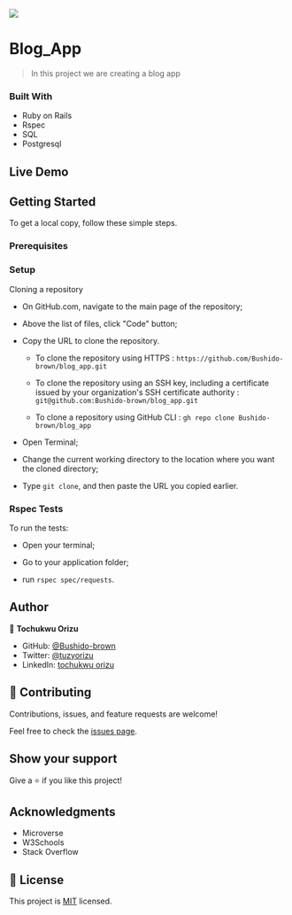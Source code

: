 ![](https://img.shields.io/badge/Microverse-blueviolet)

# Blog_App

> In this project we are creating a blog app

### Built With

- Ruby on Rails
- Rspec
- SQL
- Postgresql

## Live Demo

## Getting Started

To get a local copy, follow these simple steps.

### Prerequisites

### Setup

Cloning a repository

- On GitHub.com, navigate to the main page of the repository;

- Above the list of files, click "Code" button;

- Copy the URL to clone the repository.

  - To clone the repository using HTTPS : `https://github.com/Bushido-brown/blog_app.git`

  - To clone the repository using an SSH key, including a certificate issued by your organization's SSH certificate authority : `git@github.com:Bushido-brown/blog_app.git`

  - To clone a repository using GitHub CLI : `gh repo clone Bushido-brown/blog_app`

- Open Terminal;

- Change the current working directory to the location where you want the cloned directory;

- Type `git clone`, and then paste the URL you copied earlier.

### Rspec Tests

To run the tests:

- Open your terminal;

- Go to your application folder;

- run `rspec spec/requests`.

## Author

👤 **Tochukwu Orizu**

- GitHub: [@Bushido-brown](https://github.com/Bushido-brown)
- Twitter: [@tuzyorizu](https://twitter.com/tuzyorizu)
- LinkedIn: [tochukwu orizu](https://www.linkedin.com/in/tochukwuorizu/)

## 🤝 Contributing

Contributions, issues, and feature requests are welcome!

Feel free to check the [issues page](../../issues/).

## Show your support

Give a ⭐️ if you like this project!

## Acknowledgments

- Microverse
- W3Schools
- Stack Overflow

## 📝 License

This project is [MIT](./MIT.md) licensed.

